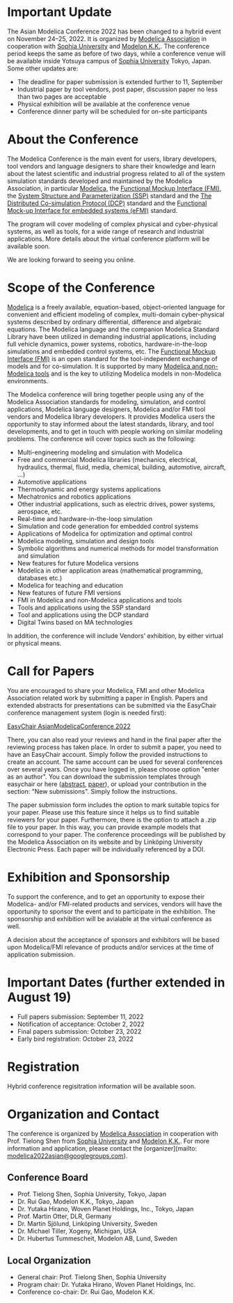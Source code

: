 # Important Update

The Asian Modelica Conference 2022 has been changed to a hybrid event on November 24–25, 2022. It is organized by [Modelica Association](https://www.modelica.org/) in cooperation with [Sophia University](https://www.sophia.ac.jp/eng/index.html) and [Modelon K.K.](https://www.modelon.com/). The conference period keeps the same as before of two days, while a conference venue will be available inside Yotsuya campus of [Sophia University](https://www.sophia.ac.jp/eng/index.html) Tokyo, Japan. Some other updates are:

* The deadline for paper submission is extended further to 11, September
* Industrial paper by tool vendors, post paper, discussion paper no less than two pages are acceptable
* Physical exhibition will be available at the conference venue
* Conference dinner party will be scheduled for on-site participants

# About the Conference

The Modelica Conference is the main event for users, library developers, tool vendors and language designers to share their knowledge and learn about the latest scientific and industrial progress related to all of the system simulation standards developed and maintained by the Modelica Association, in particular [Modelica](https://www.modelica.org/), the [Functional Mockup Interface (FMI)](http://www.fmi-standard.org/), the [System Structure and Parameterization (SSP)](https://ssp-standard.org/) standard and the [The Distributed Co-simulation Protocol (DCP)](https://dcp-standard.org/) standard and the [Functional Mock-up Interface for embedded systems (eFMI)](https://efmi-standard.org/) standard.

The program will cover modeling of complex physical and cyber-physical systems, as well as tools, for a wide range of research and industrial applications. More details about the virtual conference platform will be available soon.

We are looking forward to seeing you online.

# Scope of the Conference

[Modelica](https://www.modelica.org/) is a freely available, equation-based, object-oriented language for convenient and efficient modeling of complex, multi-domain cyber-physical systems described by ordinary differential, difference and algebraic equations. The Modelica language and the companion Modelica Standard Library have been utilized in demanding industrial applications, including full vehicle dynamics, power systems, robotics, hardware-in-the-loop simulations and embedded control systems, etc. The [Functional Mockup Interface (FMI)](http://www.fmi-standard.org/) is an open standard for the tool-independent exchange of models and for co-simulation. It is supported by many [Modelica and non-Modelica tools](https://modelica.org/tools) and is the key to utilizing Modelica models in non-Modelica environments.

The Modelica conference will bring together people using any of the Modelica Association standards for modeling, simulation, and control applications, Modelica language designers, Modelica and/or FMI tool vendors and Modelica library developers. It provides Modelica users the opportunity to stay informed about the latest standards, library, and tool developments, and to get in touch with people working on similar modeling problems. The conference will cover topics such as the following:

*  Multi-engineering modeling and simulation with Modelica
*  Free and commercial Modelica libraries (mechanics, electrical, hydraulics, thermal, fluid, media, chemical, building, automotive, aircraft, ...)
*  Automotive applications
*  Thermodynamic and energy systems applications
*  Mechatronics and robotics applications
*  Other industrial applications, such as electric drives, power systems, aerospace, etc.
*  Real-time and hardware-in-the-loop simulation
*  Simulation and code generation for embedded control systems
*  Applications of Modelica for optimization and optimal control
*  Modelica modeling, simulation and design tools
*  Symbolic algorithms and numerical methods for model transformation and simulation
*  New features for future Modelica versions
*  Modelica in other application areas (mathematical programming, databases etc.)
*  Modelica for teaching and education
*  New features of future FMI versions
*  FMI in Modelica and non-Modelica applications and tools
*  Tools and applications using the SSP standard
*  Tool and applications using the DCP standard
*  Digital Twins based on MA technologies

In addition, the conference will include Vendors' exhibition, by either virtual or physical means.


# Call for Papers

You are encouraged to share your Modelica, FMI and other Modelica Association related work by submitting a paper in English. 
Papers and extended abstracts for presentations can be submitted via the EasyChair conference management system (login is needed first):

[EasyChair AsianModelicaConference 2022](https://easychair.org/my/conference?conf=modelica2022asian)

There, you can also read your reviews and hand in the final paper after the reviewing process has taken place.
In order to submit a paper, you need to have an EasyChair account.
Simply follow the provided instructions to create an account.
The same account can be used for several conferences over several years.
Once you have logged in, please choose option "enter as an author".
You can download the submission templates through easychair or here ([abstract](cfp/abstract-templates-Modelica2022Asian.zip), [paper](cfp/conference-templates-Modelica2022Asian.zip)), or upload your contribution in the section: "New submissions".
Simply follow the instructions.

The paper submission form includes the option to mark suitable topics for your paper. Please use this feature since it helps us to find suitable reviewers for your paper. Furthermore, there is the option to attach a .zip file to your paper. In this way, you can provide example models that correspond to your paper.
The conference proceedings will be published by the Modelica Association on its website and by Linköping University Electronic Press. Each paper will be individually referenced by a DOI.

# Exhibition and Sponsorship

To support the conference, and to get an opportunity to expose their Modelica- and/or FMI-related products and services, vendors will have the opportunity to sponsor the event and to participate in the exhibition. The sponsorship and exhibition will be avialable at the virtual conference as well.

A decision about the acceptance of sponsors and exhibitors will be based upon Modelica/FMI relevance of products and/or services at the time of application submission.

# Important Dates (further extended in August 19)

* Full papers submission: 		September 11, 2022
* Notification of acceptance: 	October 2, 2022
* Final papers submission: 	    October 23, 2022
* Early bird registration: 		October 23, 2022


# Registration

Hybrid conference regisitration information will be available soon. 

<!-- # Whova platform

Virtual conference is managed using [Whova](https://whova.com/). The participants who registered at Eventbrite will receive an email from Whova one day later to activate your Whova account. The [official conference web link](https://whova.com/portal/webapp/amcft_202010/) works for any browser. Please look at [instructions (video and text)](https://whova.com/resources/how-to-guide/user-tutorial/#:~:text=The%20Whova%20event%20app%20is,your%20mobile%20device%27s%20web%20browser) for Whova on your phone or as web-app to find the best option for you.
 -->
# Organization and Contact

The conference is organized by [Modelica Association](https://www.modelica.org/) in cooperation with Prof. Tielong Shen from [Sophia University](https://www.sophia.ac.jp/eng/index.html) and [Modelon K.K.](https://www.modelon.com/). For more information and application, please contact the [organizer](mailto: modelica2022asian@googlegroups.com).

## Conference Board

* Prof. Tielong Shen, Sophia University, Tokyo, Japan
* Dr. Rui Gao, Modelon K.K., Tokyo, Japan
* Dr. Yutaka Hirano, Woven Planet Holdings, Inc., Tokyo, Japan
* Prof. Martin Otter, DLR, Germany
* Dr. Martin Sjölund, Linköping University, Sweden
* Dr. Michael Tiller, Xogeny, Michigan, USA
* Dr. Hubertus Tummescheit, Modelon AB, Lund, Sweden


## Local Organization

* General chair: Prof. Tielong Shen, Sophia University
* Program chair: Dr. Yutaka Hirano, Woven Planet Holdings, Inc.
* Conference co-chair: Dr. Rui Gao, Modelon K.K.

